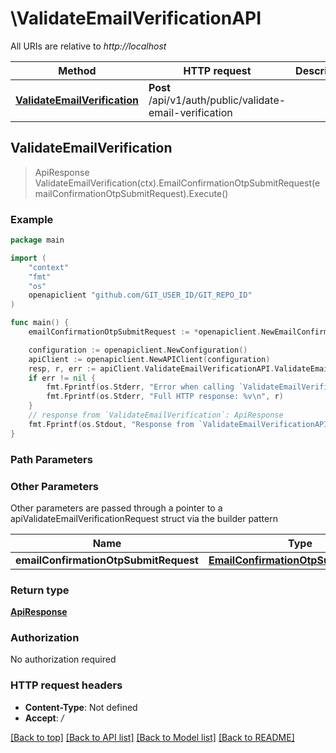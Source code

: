 # \ValidateEmailVerificationAPI

All URIs are relative to *http://localhost*

Method | HTTP request | Description
------------- | ------------- | -------------
[**ValidateEmailVerification**](ValidateEmailVerificationAPI.md#ValidateEmailVerification) | **Post** /api/v1/auth/public/validate-email-verification | 



## ValidateEmailVerification

> ApiResponse ValidateEmailVerification(ctx).EmailConfirmationOtpSubmitRequest(emailConfirmationOtpSubmitRequest).Execute()



### Example

```go
package main

import (
    "context"
    "fmt"
    "os"
    openapiclient "github.com/GIT_USER_ID/GIT_REPO_ID"
)

func main() {
    emailConfirmationOtpSubmitRequest := *openapiclient.NewEmailConfirmationOtpSubmitRequest() // EmailConfirmationOtpSubmitRequest | 

    configuration := openapiclient.NewConfiguration()
    apiClient := openapiclient.NewAPIClient(configuration)
    resp, r, err := apiClient.ValidateEmailVerificationAPI.ValidateEmailVerification(context.Background()).EmailConfirmationOtpSubmitRequest(emailConfirmationOtpSubmitRequest).Execute()
    if err != nil {
        fmt.Fprintf(os.Stderr, "Error when calling `ValidateEmailVerificationAPI.ValidateEmailVerification``: %v\n", err)
        fmt.Fprintf(os.Stderr, "Full HTTP response: %v\n", r)
    }
    // response from `ValidateEmailVerification`: ApiResponse
    fmt.Fprintf(os.Stdout, "Response from `ValidateEmailVerificationAPI.ValidateEmailVerification`: %v\n", resp)
}
```

### Path Parameters



### Other Parameters

Other parameters are passed through a pointer to a apiValidateEmailVerificationRequest struct via the builder pattern


Name | Type | Description  | Notes
------------- | ------------- | ------------- | -------------
 **emailConfirmationOtpSubmitRequest** | [**EmailConfirmationOtpSubmitRequest**](EmailConfirmationOtpSubmitRequest.md) |  | 

### Return type

[**ApiResponse**](ApiResponse.md)

### Authorization

No authorization required

### HTTP request headers

- **Content-Type**: Not defined
- **Accept**: */*

[[Back to top]](#) [[Back to API list]](../README.md#documentation-for-api-endpoints)
[[Back to Model list]](../README.md#documentation-for-models)
[[Back to README]](../README.md)


